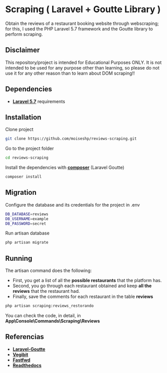 # Scraping ( Laravel + Goutte Library )

Obtain the reviews of a restaurant booking website through webscraping; for this, I used the PHP Laravel 5.7 framework and the Goutte library to perform scraping.

## Disclaimer

This repository/project is intended for Educational Purposes ONLY. It is not intended to be used for any purpose other than learning, so please do not use it for any other reason than to learn about DOM scraping!!

## Dependencies

- **[Laravel 5.7](https://laravel.com/docs/routing)** requirements

## Installation

Clone project

```bash
git clone https://github.com/moiseshp/reviews-scraping.git
```

Go to the project folder

```bash
cd reviews-scraping
```

Install the dependencies with **[composer](https://getcomposer.org/)** (Laravel Goutte)

```bash
composer install
```

## Migration

Configure the database and its credentials for the project in .env

```bash
DB_DATABASE=reviews
DB_USERNAME=example
DB_PASSWORD=secret
```

Run artisan database

```bash
php artisan migrate
```

## Running

The artisan command does the following:
- First, you get a list of all the **possible restaurants** that the platform has.
- Second, you go through each restaurant obtained and keep **all the reviews** that the restaurant had.
- Finally, save the comments for each restaurant in the table **reviews**

```python
php artisan scraping:reviews_restorando
```

You can check the code, in detail, in **App\Console\Commands\Scraping\Reviews**

## Referencias

- **[Laravel-Goutte](https://github.com/dweidner/laravel-goutte)**
- **[Vegibit](https://vegibit.com/php-simple-html-dom-parser-vs-friendsofphp-goutte/)**
- **[Fastfwd](https://www.fastfwd.com/website-scraper-using-laravel-goutte/)**
- **[Readthedocs](https://goutte.readthedocs.io/en/latest/)**
